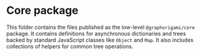 # Core package

This folder contains the files published as the low-level `@graphorigami/core` package. It contains definitions for asynchronous dictionaries and trees backed by standard JavaScript classes like `Object` and `Map`. It also includes collections of helpers for common tree operations.
